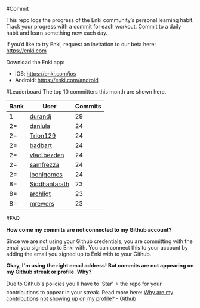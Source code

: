 #Commit

This repo logs the progress of the Enki community’s personal learning habit. Track your progress with a commit for each workout. Commit to a daily habit and learn something new each day.

If you’d like to try Enki, request an invitation to our beta here: https://enki.com

Download the Enki app: 
 - iOS: https://enki.com/ios
 - Android: https://enki.com/android

#Leaderboard
The top 10 committers this month are shown here.

| Rank | User | Commits |
|------|------|---------|
|1|[durandj](https://github.com/durandj)|29|
|2=|[daniula](https://github.com/daniula)|24|
|2=|[Trion129](https://github.com/Trion129)|24|
|2=|[badbart](https://github.com/badbart)|24|
|2=|[vlad.bezden](https://github.com/vlad.bezden)|24|
|2=|[samfrezza](https://github.com/samfrezza)|24|
|2=|[jbonigomes](https://github.com/jbonigomes)|24|
|8=|[Siddhantarath](https://github.com/Siddhantarath)|23|
|8=|[archligt](https://github.com/archligt)|23|
|8=|[mrewers](https://github.com/mrewers)|23|

#FAQ

**How come my commits are not connected to my Github account?**

Since we are not using your Github credentials, you are committing with the email you signed up to Enki with. You can connect this to your account by adding the email you signed up to Enki with to your Github.

**Okay, I'm using the right email address! But commits are not appearing on my Github streak or profile. Why?**

Due to Github's policies you'll have to 'Star' :star: the repo for your contributions to appear in your streak. Read more here: [Why are my contributions not showing up on my profile? - Github](https://help.github.com/articles/why-are-my-contributions-not-showing-up-on-my-profile/)
